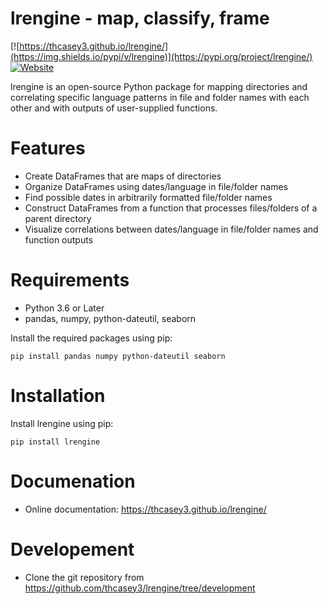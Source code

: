 # lrengine - map, classify, frame

[![https://thcasey3.github.io/lrengine/](https://img.shields.io/pypi/v/lrengine)](https://pypi.org/project/lrengine/)
[![Website](https://img.shields.io/website?down_message=offline&label=Documentation&up_message=online&url=https%3A%2F%2Fthcasey3.github.io%2Flrengine%2Findex.html)](https://thcasey3.github.io/lrengine/)

lrengine is an open-source Python package for mapping directories and correlating specific language patterns in file and folder names with each other and with outputs of user-supplied functions.

# Features

- Create DataFrames that are maps of directories
- Organize DataFrames using dates/language in file/folder names
- Find possible dates in arbitrarily formatted file/folder names 
- Construct DataFrames from a function that processes files/folders of a parent directory
- Visualize correlations between dates/language in file/folder names and function outputs

# Requirements

  - Python 3.6 or Later
  - pandas, numpy, python-dateutil, seaborn

Install the required packages using pip:
```console
pip install pandas numpy python-dateutil seaborn
```

# Installation

Install lrengine using pip:

```console
pip install lrengine
```

# Documenation

- Online documentation: https://thcasey3.github.io/lrengine/

# Developement 

  - Clone the git repository from https://github.com/thcasey3/lrengine/tree/development

